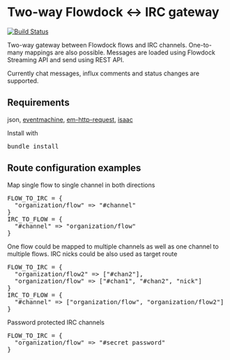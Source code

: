 Two-way Flowdock <-> IRC gateway
================================

[![Build Status](https://secure.travis-ci.org/hannu/flowdock-irc.png?branch=master)](http://travis-ci.org/hannu/flowdock-irc)

Two-way gateway between Flowdock flows and IRC channels. One-to-many mappings are also possible. Messages are loaded using Flowdock Streaming API and send using REST API.

Currently chat messages, influx comments and status changes are supported.

Requirements
------------

json, [eventmachine](https://github.com/eventmachine/eventmachine), [em-http-request](https://github.com/igrigorik/em-http-request), [isaac](https://github.com/vangberg/isaac)

Install with

<pre>
bundle install
</pre>

Route configuration examples
----------------------

Map single flow to single channel in both directions

<pre>
FLOW_TO_IRC = {
  "organization/flow" => "#channel"
}
IRC_TO_FLOW = {
  "#channel" => "organization/flow"
}
</pre>

One flow could be mapped to multiple channels as well as one channel to multiple flows. IRC nicks could be also used as target route

<pre>
FLOW_TO_IRC = {
  "organization/flow2" => ["#chan2"],
  "organization/flow" => ["#chan1", "#chan2", "nick"]
}
IRC_TO_FLOW = {
  "#channel" => ["organization/flow", "organization/flow2"]
}
</pre>

Password protected IRC channels

<pre>
FLOW_TO_IRC = {
  "organization/flow" => "#secret password"
}
</pre>
